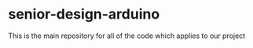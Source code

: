﻿# senior-design-arduino

This is the main repository for all of the code which applies to our project

